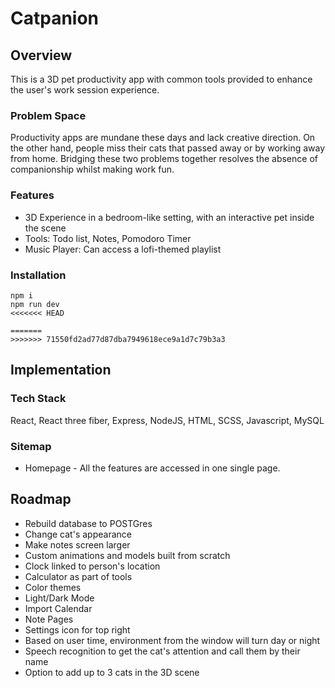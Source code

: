 # Catpanion

## Overview

This is a 3D pet productivity app with common tools provided to enhance the user's work session experience.

### Problem Space

Productivity apps are mundane these days and lack creative direction. On the other hand, people miss their cats that passed away or by working away from home. Bridging these two problems together resolves the absence of companionship whilst making work fun.

### Features

- 3D Experience in a bedroom-like setting, with an interactive pet inside the scene
- Tools: Todo list, Notes, Pomodoro Timer
- Music Player: Can access a lofi-themed playlist

### Installation

```
npm i
npm run dev
<<<<<<< HEAD

=======
>>>>>>> 71550fd2ad77d87dba7949618ece9a1d7c79b3a3
```

## Implementation

### Tech Stack

React, React three fiber, Express, NodeJS, HTML, SCSS, Javascript, MySQL

### Sitemap

- Homepage - All the features are accessed in one single page.

## Roadmap

- Rebuild database to POSTGres
- Change cat's appearance
- Make notes screen larger
- Custom animations and models built from scratch
- Clock linked to person's location
- Calculator as part of tools
- Color themes
- Light/Dark Mode
- Import Calendar
- Note Pages
- Settings icon for top right
- Based on user time, environment from the window will turn day or night
- Speech recognition to get the cat's attention and call them by their name
- Option to add up to 3 cats in the 3D scene
